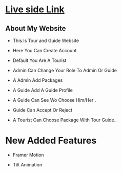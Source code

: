 # [Live side Link](https://toure-guide-123f2.web.app/)

## About My Website

- This Is Tour and Guide Website

- Here You Can Create Account

- Default You Are A Tourist

- Admin Can Change Your Role To Admin Or Guide

- A Admin Add Packages

- A Guide Add A Guide Profile 

- A Guide Can See Wo Choose Him/Her .

- Guide Can Accept Or Reject

- A Tourist Can Choose Package With Tour Guide..

# New Added Features

- Framer Motion

- Tilt Animation